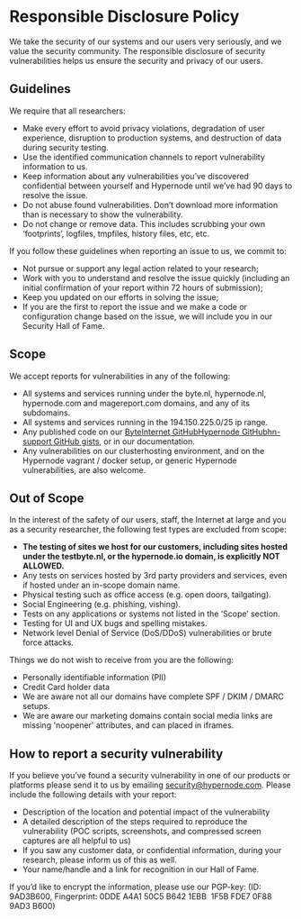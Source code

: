 <!-- source: https://support.hypernode.com/en/about/security/responsible-disclosure-policy/ -->

# Responsible Disclosure Policy

We take the security of our systems and our users very seriously, and we value the security community. The responsible disclosure of security vulnerabilities helps us ensure the security and privacy of our users.

## Guidelines

We require that all researchers:

- Make every effort to avoid privacy violations, degradation of user experience, disruption to production systems, and destruction of data during security testing.
- Use the identified communication channels to report vulnerability information to us.
- Keep information about any vulnerabilities you’ve discovered confidential between yourself and Hypernode until we’ve had 90 days to resolve the issue.
- Do not abuse found vulnerabilities. Don’t download more information than is necessary to show the vulnerability.
- Do not change or remove data. This includes scrubbing your own ‘footprints’, logfiles, tmpfiles, history files, etc, etc.

If you follow these guidelines when reporting an issue to us, we commit to:

- Not pursue or support any legal action related to your research;
- Work with you to understand and resolve the issue quickly (including an initial confirmation of your report within 72 hours of submission);
- Keep you updated on our efforts in solving the issue;
- If you are the first to report the issue and we make a code or configuration change based on the issue, we will include you in our Security Hall of Fame.

## Scope

We accept reports for vulnerabilities in any of the following:

- All systems and services running under the byte.nl, hypernode.nl, hypernode.com and magereport.com domains, and any of its subdomains.
- All systems and services running in the 194.150.225.0/25 ip range.
- Any published code on our [ByteInternet GitHub](https://github.com/ByteInternet)[Hypernode GitHub](https://github.com/Hypernode)[hn-support GitHub gists](https://gist.github.com/hn-support), or in our documentation.
- Any vulnerabilities on our clusterhosting environment, and on the Hypernode vagrant / docker setup, or generic Hypernode vulnerabilities, are also welcome.

## Out of Scope

In the interest of the safety of our users, staff, the Internet at large and you as a security researcher, the following test types are excluded from scope:

- **The testing of sites we host for our customers, including sites hosted under the testbyte.nl, or the hypernode.io domain, is explicitly NOT ALLOWED.**
- Any tests on services hosted by 3rd party providers and services, even if hosted under an in-scope domain name.
- Physical testing such as office access (e.g. open doors, tailgating).
- Social Engineering (e.g. phishing, vishing).
- Tests on any applications or systems not listed in the ‘Scope’ section.
- Testing for UI and UX bugs and spelling mistakes.
- Network level Denial of Service (DoS/DDoS) vulnerabilities or brute force attacks.

Things we do not wish to receive from you are the following:

- Personally identifiable information (PII)
- Credit Card holder data
- We are aware not all our domains have complete SPF / DKIM / DMARC setups.
- We are aware our marketing domains contain social media links are missing 'noopener' attributes, and can placed in iframes.

## How to report a security vulnerability

If you believe you’ve found a security vulnerability in one of our products or platforms please send it to us by emailing security@hypernode.com. Please include the following details with your report:

- Description of the location and potential impact of the vulnerability
- A detailed description of the steps required to reproduce the vulnerability (POC scripts, screenshots, and compressed screen captures are all helpful to us)
- If you saw any customer data, or confidential information, during your research, please inform us of this as well.
- Your name/handle and a link for recognition in our Hall of Fame.

If you’d like to encrypt the information, please use our PGP-key: (ID: 9AD3B600, Fingerprint: 0DDE A4A1 50C5 B642 1EBB  1F5B FDE7 0F88 9AD3 B600)
